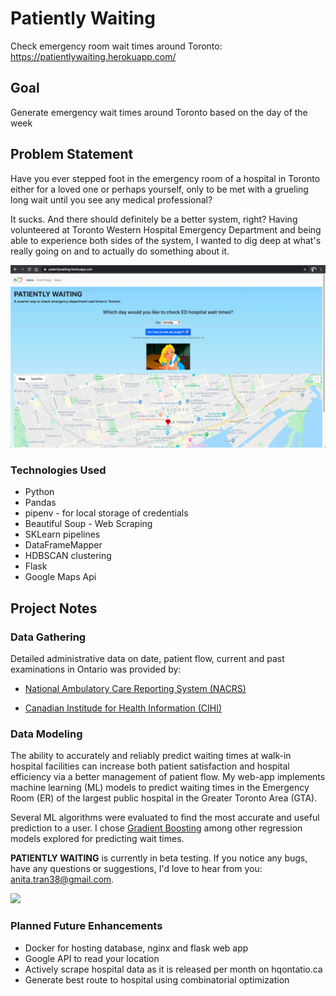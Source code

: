 # Patiently Waiting

Check emergency room wait times around Toronto: https://patientlywaiting.herokuapp.com/

## **Goal**

Generate emergency wait times around Toronto based on the day of the week


## Problem Statement

Have you ever stepped foot in the emergency room of a hospital in Toronto either for a loved one or perhaps yourself, only to be met with a grueling long wait until you see any medical professional?

It sucks. And there should definitely be a better system, right? Having volunteered at Toronto Western Hospital Emergency Department and being able to experience both sides of the system, I wanted to dig deep at what's really going on and to actually do something about it.

<img src="https://github.com/anitatea/patiently_waiting/blob/master/static/img/ss.png?raw=true">


### Technologies Used

- Python
- Pandas
- pipenv - for local storage of credentials
- Beautiful Soup - Web Scraping
- SKLearn pipelines
- DataFrameMapper
- HDBSCAN clustering
- Flask
- Google Maps Api
<!-- - Altair -- plotting
- Folium -- plotting -->

## Project Notes

### Data Gathering ###
Detailed administrative data on date, patient flow, current and past examinations in Ontario was provided by:
* [National Ambulatory Care Reporting System (NACRS)](https://www.cihi.ca/en/national-ambulatory-care-reporting-system-metadata)

* [Canadian Institude for Health Information (CIHI)](https://www.cihi.ca/en/access-data-and-report)


### Data Modeling ###
The ability to accurately and reliably predict waiting times at walk-in hospital facilities can increase both patient satisfaction and hospital efficiency via a better management of patient flow. My web-app implements machine learning (ML) models to predict waiting times in the Emergency Room (ER) of the largest public hospital in the Greater Toronto Area (GTA).

 Several ML algorithms were evaluated to find the most accurate and useful prediction to a user. I chose [Gradient Boosting](https://medium.com/mlreview/gradient-boosting-from-scratch-1e317ae4587d) among other regression models explored for predicting wait times.


**PATIENTLY WAITING** is currently in beta testing. If you notice any bugs, have any questions or suggestions, I'd love to hear from you: [anita.tran38@gmail.com](anita.tran38@gmail.com?subject=Feedback_on_PatientlyWaiting).


<img src="https://media.makeameme.org/created/me-patiently-waiting-399b1150e6.jpg" width=300>


### Planned Future Enhancements ###

* Docker for hosting database, nginx and flask web app
* Google API to read your location
* Actively scrape hospital data as it is released per month on hqontatio.ca
* Generate best route to hospital using combinatorial optimization
